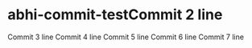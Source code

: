 # abhi-commit-testCommit 2 line
Commit 3 line
Commit 4 line
Commit 5 line
Commit 6 line
Commit 7 line
